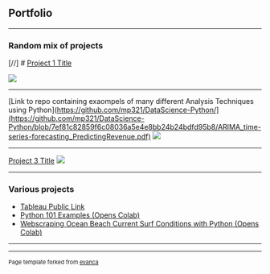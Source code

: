 ## Portfolio

---

### Random mix of projects

[//] # [Project 1 Title](/sample_page)

<img src="images/dummy_thumbnail.jpg?raw=true"/>

---
[Link to repo containing exaompels of many different Analysis Techniques using Python](https://github.com/mp321/DataScience-Python/](https://github.com/mp321/DataScience-Python/blob/7ef81c82859f6c08036a5e4e8bb24b24bdfd95b8/ARIMA_time-series-forecasting_PredictingRevenue.pdf)
<img src="images/dummy_thumbnail.jpg?raw=true"/>

---
[Project 3 Title](http://example.com/)
<img src="images/dummy_thumbnail.jpg?raw=true"/>

---

### Various projects

- [Tableau Public Link](https://public.tableau.com/app/profile/michael.phipps3726/)
- [Python 101 Examples (Opens Colab)](https://colab.research.google.com/drive/1rPWd0PaHP90jYu9QJdfCNDC4DHH8nKxV?usp=sharing)
- [Webscraping Ocean Beach Current Surf Conditions with Python (Opens Colab)](https://colab.research.google.com/drive/1vjMAm6BH5yzzw_BnUeaiimv8Lsj0osbX?usp=sharing)

---




---
<p style="font-size:11px">Page template forked from <a href="https://github.com/evanca/quick-portfolio">evanca</a></p>
<!-- Remove above link if you don't want to attibute -->
